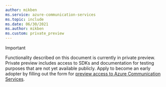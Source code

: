 ```yaml
---
author: mikben
ms.service: azure-communication-services
ms.topic: include
ms.date: 06/30/2021
ms.author: mikben
ms.custom: private_preview
---
```

> [!IMPORTANT]
> Functionality described on this document is currently in private preview. Private preview includes access to SDKs and documentation for testing purposes that are not yet available publicly.
> Apply to become an early adopter by filling out the form for [preview access to Azure Communication Services](https://aka.ms/ACS-EarlyAdopter).

